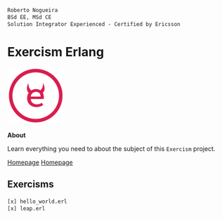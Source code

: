 ```
Roberto Nogueira  
BSd EE, MSd CE
Solution Integrator Experienced - Certified by Ericsson
```
# Exercism Erlang

![tutorial image](images/exercism.png)

**About**

Learn everything you need to about the subject of this `Exercism` project.

[Homepage](https://exercism.io)
[Homepage](https://exercism.io/enogrob)

## Exercisms
```
[x] hello_world.erl
[x] leap.erl
```
